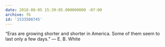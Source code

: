```yaml
---
date: 2018-08-05 15:39:05.000000000 -07:00
archive: fb
id: '1533508745'
---
```


“Eras are growing shorter and shorter in America. Some of them seem to last only a few days.” — E. B. White
